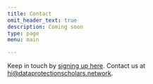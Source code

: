 ```yaml
---
title: Contact
omit_header_text: true
description: Coming soon
type: page
menu: main

---
```


Keep in touch by [signing up here](https://forms.office.com/r/zYaUfb6e1D). Contact us at [hi@dataprotectionscholars.network](mailto:hi@dataprotectionscholars.network).
